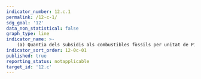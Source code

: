 ```yaml
---
indicator_number: 12.c.1
permalink: /12-c-1/
sdg_goal: '12'
data_non_statistical: false
graph_type: line
indicator_name: >-
    (a) Quantia dels subsidis als combustibles fòssils per unitat de PIB (producció i consum) i en proporció al total de les despeses nacionals en combustibles fòssils
indicator_sort_order: 12-0c-01
published: true
reporting_status: notapplicable
target_id: '12.c'
---
```

